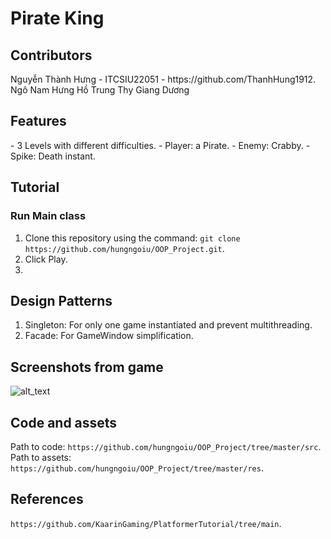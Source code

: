 # Pirate King 
<h2>Contributors</h2>
Nguyễn Thành Hưng - ITCSIU22051 - https://github.com/ThanhHung1912.<br>
Ngô Nam Hưng
Hồ Trung Thy Giang
Dương 



<h2> Features </h2>
- 3 Levels with different difficulties.
- Player: a Pirate.
- Enemy: Crabby.
- Spike: Death instant.


## Tutorial
### Run Main class
1. Clone this repository using the command:  `git clone https://github.com/hungngoiu/OOP_Project.git`.
2. Click Play.
3. 


## Design Patterns
1. Singleton: For only one game instantiated and prevent multithreading.
2. Facade: For GameWindow simplification.


## Screenshots from game
![alt_text](https://github.com/hungngoiu/OOP_Project/blob/Facade/res/Screenshots1.png)

## Code and assets
Path to code: `https://github.com/hungngoiu/OOP_Project/tree/master/src`.
Path to assets: `https://github.com/hungngoiu/OOP_Project/tree/master/res`.

## References
`https://github.com/KaarinGaming/PlatformerTutorial/tree/main`.

